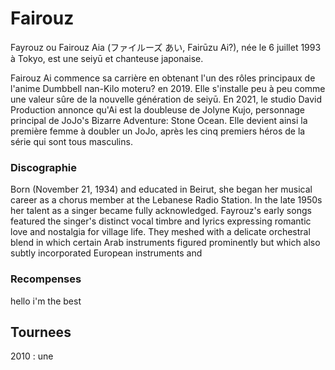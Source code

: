 # Fairouz

Fayrouz ou Fairouz Aia (ファイルーズ あい, Fairūzu Ai?), née le 6 juillet 1993 à Tokyo, est une seiyū et chanteuse japonaise.

Fairouz Ai commence sa carrière en obtenant l'un des rôles principaux de l'anime Dumbbell nan-Kilo moteru? en 2019. Elle s'installe peu à peu comme une valeur sûre de la nouvelle génération de seiyū. En 2021, le studio David Production annonce qu'Ai est la doubleuse de Jolyne Kujo, personnage principal de JoJo's Bizarre Adventure: Stone Ocean. Elle devient ainsi la première femme à doubler un JoJo, après les cinq premiers héros de la série qui sont tous masculins. 

### Discographie

Born (November 21, 1934) and educated in Beirut, she began her musical career as a chorus member at the Lebanese Radio Station. In the late 1950s her talent as a singer became fully acknowledged.
Fayrouz's early songs featured the singer's distinct vocal timbre and lyrics expressing romantic love and nostalgia for village life. They meshed with a delicate orchestral blend in which certain Arab instruments figured prominently but which also subtly incorporated European instruments and

### Recompenses 

hello i'm the best 

## Tournees

2010 : une 

## 